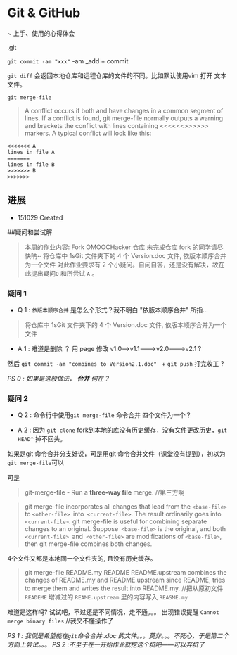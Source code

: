 # Git & GitHub
~ 上手、使用的心得体会

.git 

`git commit -am "xxx"` -am _add + commit 

`git diff` 会返回本地仓库和远程仓库的文件的不同。比如默认使用vim 打开 文本文件。

`git merge-file `
>A conflict occurs if both <current-file> and <other-file> have changes in a common segment of lines. If a conflict is found, git merge-file normally outputs a warning and brackets the conflict with lines containing <<<<<<<and>>>>>>> markers. A typical conflict will look like this:

```
<<<<<<< A
lines in file A
=======
lines in file B
>>>>>>> B
>>>>>>> 
```



## 进展

- 151029 Created

##疑问和尝试解

>本周的作业内容:
>Fork OMOOCHacker 仓库
>未完成仓库 fork 的同学请尽快呐~
>将仓库中 1sGit 文件夹下的 4 个 Version.doc 文件, 依版本顺序合并为一个文件
对此作业要求有 2 个小疑问。自问自答，还是没有解决，故在此提出疑问`Q`  和所尝试 `A` 。

### 疑问 1 

-  Q 1 : `依版本顺序合并` 是怎么个形式？我不明白 "依版本顺序合并" 所指...

> 将仓库中 1sGit 文件夹下的 4 个 Version.doc 文件, 依版本顺序合并为一个文件

- A 1 : 难道是删除 ？ 用 page 修改 v1.0-->v1.1--->v2.0--->v2.1 ? 

然后 `git commit -am "combines to Version2.1.doc" `  + `git push`  打完收工 ?


*PS 0 : 如果是这般做法， **合并** 何在？*


### 疑问 2

- Q 2 : 命令行中使用`git merge-file` 命令合并 四个文件为一个？

- A 2 : 因为 `git clone`  fork到本地的库没有历史缓存，没有文件更改历史，`git HEAD^` 掉不回头。


如果是git 命令合并分支好说，可是用git 命令合并文件（课堂没有提到），初以为 `git merge-file`可以 

可是
> git-merge-file - Run a **three-way file** merge. //第三方啊

> git merge-file incorporates all changes that lead from the `<base-file> `to `<other-file> `into` <current-file>`. The result ordinarily goes into` <current-file>`. git merge-file is useful for combining separate changes to an original. Suppose` <base-file>` is the original, and both `<current-file> `and` <other-file>` are modifications of `<base-file>`, then git merge-file combines both changes.

4个文件又都是本地同一个文件夹的, 且没有历史缓存。

>git merge-file README.my README README.upstream
combines the changes of README.my and README.upstream since README, tries to merge them and writes the result into README.my.
//把从原初文件`READEME` 增减过的 `REAME.upstream` 里的内容写入 `REASME.my` 

难道是这样吗? 
试试吧，不过还是不同情况，走不通。。。
出现错误提醒 `Cannot merge binary files` //我又不懂操作了

*PS 1 : 我倒是希望能在`git`命令合并 .doc 的文件。。。莫非。。。不死心，于是第二个方向上尝试。。。*
*PS 2 :不至于在一开始作业就挖这个坑吧——可以弃坑了*


